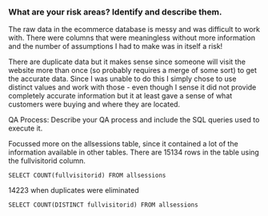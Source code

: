 ### What are your risk areas? Identify and describe them.

The raw data in the ecommerce database is messy and was difficult to work with. There were columns that were meaningless without more information and the number of assumptions I had to make was in itself a risk! 

There are duplicate data but it makes sense since someone will visit the website more than once (so probably requires a merge of some sort) to get the accurate data. Since I was unable to do this I simply chose to use distinct values and work with those - even though I sense it did not provide completely accurate information but it at least gave a sense of what customers were buying and where they are located. 



QA Process:
Describe your QA process and include the SQL queries used to execute it.

Focussed more on the allsessions table, since it contained a lot of the information available in other tables. 
There are 15134 rows in the table using the fullvisitorid column.  
```
SELECT COUNT(fullvisitorid) FROM allsessions
```

14223 when duplicates were eliminated 
```
SELECT COUNT(DISTINCT fullvisitorid) FROM allsessions
```

